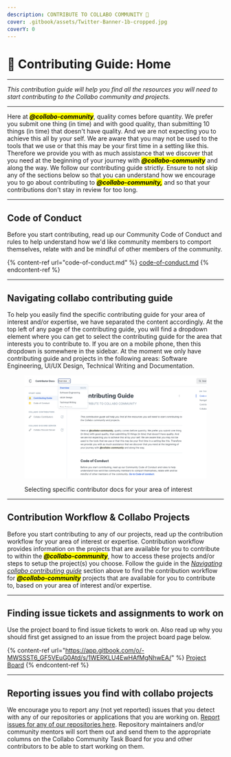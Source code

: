 ```yaml
---
description: CONTRIBUTE TO COLLABO COMMUNITY 🤗
cover: .gitbook/assets/Twitter-Banner-1b-cropped.jpg
coverY: 0
---
```


# 👷 Contributing Guide: Home

***

_This contribution guide will help you find all the resources you will need to start contributing to the Collabo community and projects._

***

Here at _<mark style="background-color:yellow;">**@collabo-community**</mark>_, quality comes before quantity. We prefer you submit one thing (in time) and with good quality, than submitting 10 things (in time) that doesn't have quality. And we are not expecting you to achieve this all by your self. We are aware that you may not be used to the tools that we use or that this may be your first time in a setting like this. Therefore we provide you with as much assistance that we discover that you need at the beginning of your journey with _<mark style="background-color:yellow;">**@collabo-community**</mark>_ and along the way. We follow our contributing guide strictly. Ensure to not skip any of the sections below so that you can understand how we encourage you to go about contributing to _<mark style="background-color:yellow;">**@collabo-community,**</mark>_ and so that your contributions don't stay in review for too long.

***

## Code of Conduct

Before you start contributing, read up our Community Code of Conduct and rules to help understand how we'd like community members to comport themselves, relate with and be mindful of other members of the community.

{% content-ref url="code-of-conduct.md" %}
[code-of-conduct.md](code-of-conduct.md)
{% endcontent-ref %}

***

## Navigating collabo contributing guide

To help you easily find the specific contributing guide for your area of interest and/or expertise, we have separated the content accordingly. At the top left of any page of the contributing guide,  you will find a dropdown element where you can get to select the contributing guide for the area that interests you to contribute to. If you are on a mobile phone, then this dropdown is somewhere in the sidebar. At the moment we only have contributing guide and projects in the following areas: Software Engineering, UI/UX Design, Technical Writing and Documentation.

<figure><img src=".gitbook/assets/Screenshot 2023-10-18 at 03.50.09.png" alt=""><figcaption><p>Selecting specific contributor docs for your area of interest</p></figcaption></figure>

***

## Contribution Workflow & Collabo Projects

Before you start contributing to any of our projects, read up the contribution workflow for your area of interest or expertise. Contribution workflow provides information on the projects that are available for you to contribute to within the _<mark style="background-color:yellow;">**@collabo-community**</mark>_, how to access these projects and/or steps to setup the project(s) you choose. Follow the guide in the [_Navigating collabo contributing guide_](https://docs.collabocommunity.com/contribute#navigating-collabo-contributing-guide) section above to find the contribution workflow for _<mark style="background-color:yellow;">**@collabo-community**</mark>_ projects that are available for you to contribute to, based on your area of interest and/or expertise.

***

## Finding issue tickets and assignments to work on

Use the project board to find issue tickets to work on. Also read up why you should first get assigned to an issue from the project board page below.

{% content-ref url="https://app.gitbook.com/o/-MWSSST6_GF5VEuG0Atd/s/1WERKLU4EwHAfMgNhwEA/" %}
[Project Board](https://app.gitbook.com/o/-MWSSST6\_GF5VEuG0Atd/s/1WERKLU4EwHAfMgNhwEA/)
{% endcontent-ref %}

***

## Reporting issues you find with collabo projects

We encourage you to report any (not yet reported) issues that you detect with any of our repositories or applications that you are working on. [Report issues for any of our repositories here](https://github.com/collabo-community/.github/issues/new). Repository maintainers and/or community mentors will sort them out and send them to the appropriate columns on the Collabo Community Task Board for you and other contributors to be able to start working on them.
